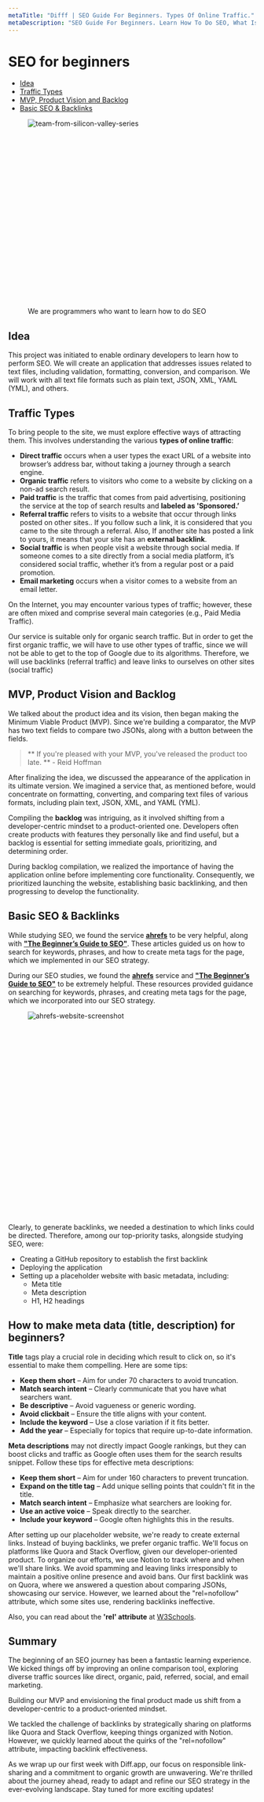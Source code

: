 ```yaml
---
metaTitle: "Difff | SEO Guide For Beginners. Types Of Online Traffic."
metaDescription: "SEO Guide For Beginners. Learn How To Do SEO, What Is Backlinks and What Types Of Online Traffic Exist. Useful services for SEO."
---
```


# SEO for beginners

-   [Idea](#idea)
-   [Traffic Types](#traffic)
-   [MVP, Product Vision and Backlog](#mvp)
-   [Basic SEO & Backlinks](#seo)

<figure>
  <img src="/siliconvalley-mobile.webp"
     fetchpriority="low"
    srcset="/siliconvalley-mobile.webp 767w,
      /siliconvalley.webp 768w"
      style="min-height: 382px" 
    alt="team-from-silicon-valley-series">
  <figcaption>We are programmers who want to learn how to do SEO</figcaption>
</figure>

## <a name="idea"></a> Idea

This project was initiated to enable ordinary developers to learn how to perform SEO. We will create an application that addresses issues related to text files, including validation, formatting, conversion, and comparison. We will work with all text file formats such as plain text, JSON, XML, YAML (YML), and others.

## <a name="traffic"></a> Traffic Types

To bring people to the site, we must explore effective ways of attracting them. This involves understanding the various **types of online traffic**:

-   **Direct traffic** occurs when a user types the exact URL of a website into browser’s address bar, without taking a journey through a search engine.
-   **Organic traffic** refers to visitors who come to a website by clicking on a non-ad search result.
-   **Paid traffic** is the traffic that comes from paid advertising, positioning the service at the top of search results and **labeled as 'Sponsored.’**
-   **Referral traffic** refers to visits to a website that occur through links posted on other sites.. If you follow such a link, it is considered that you came to the site through a referral. Also, If another site has posted a link to yours, it means that your site has an **external backlink**.
-   **Social traffic** is when people visit a website through social media. If someone comes to a site directly from a social media platform, it’s considered social traffic, whether it’s from a regular post or a paid promotion.
-   **Email marketing** occurs when a visitor comes to a website from an email letter.

On the Internet, you may encounter various types of traffic; however, these are often mixed and comprise several main categories (e.g., Paid Media Traffic).

Our service is suitable only for organic search traffic. But in order to get the first organic traffic, we will have to use other types of traffic, since we will not be able to get to the top of Google due to its algorithms. Therefore, we will use backlinks (referral traffic) and leave links to ourselves on other sites (social traffic)

## <a name="mvp"></a> MVP, Product Vision and Backlog

We talked about the product idea and its vision, then began making the Minimum Viable Product (MVP). Since we're building a comparator, the MVP has two text fields to compare two JSONs, along with a button between the fields.

> ** If you're pleased with your MVP, you've released the product too late. ** - Reid Hoffman

After finalizing the idea, we discussed the appearance of the application in its ultimate version. We imagined a service that, as mentioned before, would concentrate on formatting, converting, and comparing text files of various formats, including plain text, JSON, XML, and YAML (YML).

Compiling the **backlog** was intriguing, as it involved shifting from a developer-centric mindset to a product-oriented one. Developers often create products with features they personally like and find useful, but a backlog is essential for setting immediate goals, prioritizing, and determining order.

During backlog compilation, we realized the importance of having the application online before implementing core functionality. Consequently, we prioritized launching the website, establishing basic backlinking, and then progressing to develop the functionality.

## <a name="seo"></a>Basic SEO & Backlinks

While studying SEO, we found the service **[ahrefs](https://ahrefs.com/)** to be very helpful, along with **["The Beginner’s Guide to SEO"](https://ahrefs.com/seo)**. These articles guided us on how to search for keywords, phrases, and how to create meta tags for the page, which we implemented in our SEO strategy.

During our SEO studies, we found the **[ahrefs](https://ahrefs.com/)** service and **["The Beginner’s Guide to SEO"](https://ahrefs.com/seo)** to be extremely helpful. These resources provided guidance on searching for keywords, phrases, and creating meta tags for the page, which we incorporated into our SEO strategy.

<figure>
<img src="/ahrefs-website-screenshot-mobile.webp"
    fetchpriority="low"
    srcset="/ahrefs-website-screenshot-mobile.webp 767w,
    /ahrefs-website-screenshot.webp 768w"
    style="min-height: 416px" 
  alt="ahrefs-website-screenshot">
</figure>

Clearly, to generate backlinks, we needed a destination to which links could be directed. Therefore, among our top-priority tasks, alongside studying SEO, were:

-   Creating a GitHub repository to establish the first backlink
-   Deploying the application
-   Setting up a placeholder website with basic metadata, including:
    -   Meta title
    -   Meta description
    -   H1, H2 headings

## How to make meta data (title, description) for beginners?

**Title** tags play a crucial role in deciding which result to click on, so it's essential to make them compelling. Here are some tips:

-   **Keep them short** – Aim for under 70 characters to avoid truncation.
-   **Match search intent** – Clearly communicate that you have what searchers want.
-   **Be descriptive** – Avoid vagueness or generic wording.
-   **Avoid clickbait** – Ensure the title aligns with your content.
-   **Include the keyword** – Use a close variation if it fits better.
-   **Add the year** – Especially for topics that require up-to-date information.

**Meta descriptions** may not directly impact Google rankings, but they can boost clicks and traffic as Google often uses them for the search results snippet. Follow these tips for effective meta descriptions:

-   **Keep them short** – Aim for under 160 characters to prevent truncation.
-   **Expand on the title tag** – Add unique selling points that couldn't fit in the title.
-   **Match search intent** – Emphasize what searchers are looking for.
-   **Use an active voice** – Speak directly to the searcher.
-   **Include your keyword** – Google often highlights this in the results.

After setting up our placeholder website, we're ready to create external links. Instead of buying backlinks, we prefer organic traffic. We'll focus on platforms like Quora and Stack Overflow, given our developer-oriented product. To organize our efforts, we use Notion to track where and when we'll share links. We avoid spamming and leaving links irresponsibly to maintain a positive online presence and avoid bans. Our first backlink was on Quora, where we answered a question about comparing JSONs, showcasing our service. However, we learned about the "rel=nofollow" attribute, which some sites use, rendering backlinks ineffective.

Also, you can read about the **'rel' attribute** at [W3Schools](https://www.w3schools.com/tags/att_a_rel.asp).

## Summary

The beginning of an SEO journey has been a fantastic learning experience. We kicked things off by improving an online comparison tool, exploring diverse traffic sources like direct, organic, paid, referred, social, and email marketing.

Building our MVP and envisioning the final product made us shift from a developer-centric to a product-oriented mindset.

We tackled the challenge of backlinks by strategically sharing on platforms like Quora and Stack Overflow, keeping things organized with Notion. However, we quickly learned about the quirks of the "rel=nofollow" attribute, impacting backlink effectiveness.

As we wrap up our first week with Diff.app, our focus on responsible link-sharing and a commitment to organic growth are unwavering. We're thrilled about the journey ahead, ready to adapt and refine our SEO strategy in the ever-evolving landscape. Stay tuned for more exciting updates!

